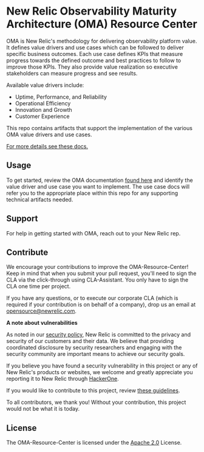 # New Relic Observability Maturity Architecture (OMA) Resource Center

OMA is New Relic's methodology for delivering observability platform value.  It defines value drivers and use cases which can be followed to deliver specific business outcomes.  Each use case defines KPIs that measure progress towards the defined outcome and best practices to follow to improve those KPIs.  They also provide value realization so executive stakeholders can measure progress and see results.

Available value drivers include:
- Uptime, Performance, and Reliability
- Operational Efficiency
- Innovation and Growth
- Customer Experience

This repo contains artifacts that support the implementation of the various OMA value drivers and use cases.  

[For more details see these docs.](https://docs.newrelic.com)


## Usage
To get started, review the OMA documentation [found here](https://docs.newrelic.com) and identify the value driver and use case you want to implement.  The use case docs will refer you to the appropriate place within this repo for any supporting technical artifacts needed.


## Support

For help in getting started with OMA, reach out to your New Relic rep.


## Contribute

We encourage your contributions to improve the OMA-Resource-Center! Keep in mind that when you submit your pull request, you'll need to sign the CLA via the click-through using CLA-Assistant. You only have to sign the CLA one time per project.

If you have any questions, or to execute our corporate CLA (which is required if your contribution is on behalf of a company), drop us an email at opensource@newrelic.com.

**A note about vulnerabilities**

As noted in our [security policy](../../security/policy), New Relic is committed to the privacy and security of our customers and their data. We believe that providing coordinated disclosure by security researchers and engaging with the security community are important means to achieve our security goals.

If you believe you have found a security vulnerability in this project or any of New Relic's products or websites, we welcome and greatly appreciate you reporting it to New Relic through [HackerOne](https://hackerone.com/newrelic).

If you would like to contribute to this project, review [these guidelines](./CONTRIBUTING.md).

To all contributors, we thank you!  Without your contribution, this project would not be what it is today.

## License
The OMA-Resource-Center is licensed under the [Apache 2.0](http://apache.org/licenses/LICENSE-2.0.txt) License.
